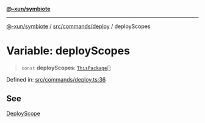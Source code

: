 [**@-xun/symbiote**](../../../../README.md)

***

[@-xun/symbiote](../../../../README.md) / [src/commands/deploy](../README.md) / deployScopes

# Variable: deployScopes

> `const` **deployScopes**: [`ThisPackage`](../../../configure/enumerations/ThisPackageGlobalScope.md#thispackage)[]

Defined in: [src/commands/deploy.ts:36](https://github.com/Xunnamius/symbiote/blob/39b78f935df3d66a96654bd78c86b3952384b660/src/commands/deploy.ts#L36)

## See

[DeployScope](../../../configure/enumerations/ThisPackageGlobalScope.md)
